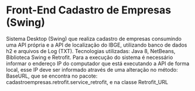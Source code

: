 # Front-End Cadastro de Empresas (Swing)

Sistema Desktop (Swing) que realiza cadastro de empresas consumindo uma API própria e a API de localização do IBGE, utilizando banco de dados h2 e arquivos de Log (TXT).
Tecnologias utilizadas: Java 8, NetBeans, Biblioteca Swing e Retrofit.
Para a execução do sistema é necessário informar o endereço IP do computador que está executando a API de forma local, esse IP deve ser informado através de uma alteração no método: BaseURL, que se encontra no pacote: cadastroempresas.retrofit.service_retrofit, e na classe Retrofit_URL
